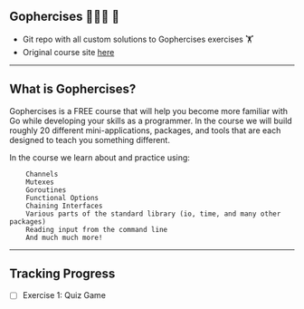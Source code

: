 ##  Gophercises 🏋🏻‍♀️ 🎉


- Git repo with all custom solutions to Gophercises exercises 🏋
- Original course site [here](https://gophercises.com/)

---

## What is Gophercises?

Gophercises is a FREE course that will help you become more familiar with Go while developing your skills as a programmer. In the course we will build roughly 20 different mini-applications, packages, and tools that are each designed to teach you something different.

In the course we learn about and practice using:
```
    Channels
    Mutexes
    Goroutines
    Functional Options
    Chaining Interfaces
    Various parts of the standard library (io, time, and many other packages)
    Reading input from the command line
    And much much more!
```


---
## Tracking Progress

- [ ] Exercise 1: Quiz Game 
